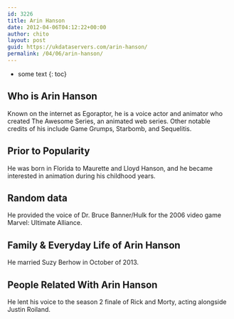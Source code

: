 ```yaml
---
id: 3226
title: Arin Hanson
date: 2012-04-06T04:12:22+00:00
author: chito
layout: post
guid: https://ukdataservers.com/arin-hanson/
permalink: /04/06/arin-hanson/
---
```


* some text
{: toc}
          
          
## Who is  Arin Hanson
                  
                  
                  
Known on the internet as Egoraptor, he is a voice actor and animator who created The Awesome Series, an animated web series. Other notable credits of his include Game Grumps, Starbomb, and Sequelitis. 
                  
                
                
                
## Prior to Popularity 
                  
                  
                  
He was born in Florida to Maurette and Lloyd Hanson, and he became interested in animation during his childhood years. 
                  
                
                
                
## Random data 
                  
                  
                  
He provided the voice of Dr. Bruce Banner/Hulk for the 2006 video game Marvel: Ultimate Alliance. 
                  
                
                
                
## Family & Everyday Life of Arin Hanson
                  
                  
                  
He married Suzy Berhow in October of 2013. 
                  
                
                
                
## People Related With  Arin Hanson
                  
                  
                  
He lent his voice to the season 2 finale of Rick and Morty, acting alongside Justin Roiland.  
                  
                
              
            
          
          
          
    
    
  
